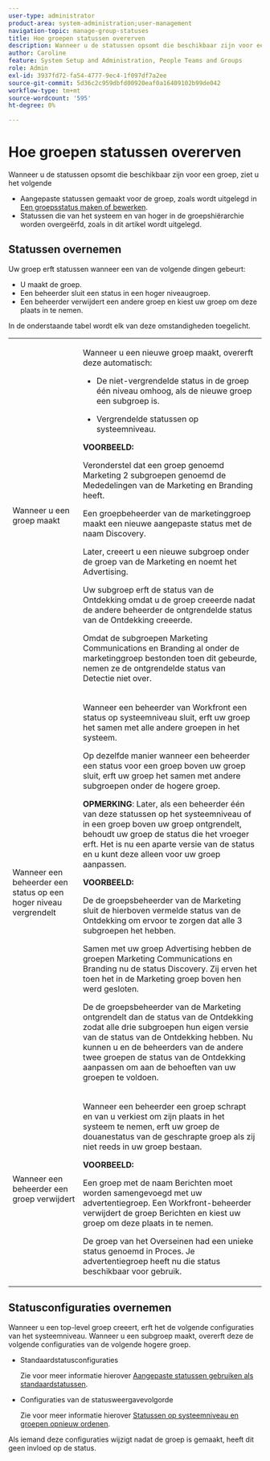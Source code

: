 ```yaml
---
user-type: administrator
product-area: system-administration;user-management
navigation-topic: manage-group-statuses
title: Hoe groepen statussen overerven
description: Wanneer u de statussen opsomt die beschikbaar zijn voor een groep, ziet u het volgende
author: Caroline
feature: System Setup and Administration, People Teams and Groups
role: Admin
exl-id: 3937fd72-fa54-4777-9ec4-1f097df7a2ee
source-git-commit: 5d36c2c959dbfd00920eaf0a16409102b99de042
workflow-type: tm+mt
source-wordcount: '595'
ht-degree: 0%

---
```


# Hoe groepen statussen overerven

Wanneer u de statussen opsomt die beschikbaar zijn voor een groep, ziet u het volgende

* Aangepaste statussen gemaakt voor de groep, zoals wordt uitgelegd in [Een groepsstatus maken of bewerken](../../../administration-and-setup/manage-groups/manage-group-statuses/create-or-edit-a-group-status.md).
* Statussen die van het systeem en van hoger in de groepshiërarchie worden overgeërfd, zoals in dit artikel wordt uitgelegd.

## Statussen overnemen

Uw groep erft statussen wanneer een van de volgende dingen gebeurt:

* U maakt de groep.
* Een beheerder sluit een status in een hoger niveaugroep.
* Een beheerder verwijdert een andere groep en kiest uw groep om deze plaats in te nemen.

In de onderstaande tabel wordt elk van deze omstandigheden toegelicht.

<table style="table-layout:auto"> 
 <col> 
 <col> 
 <tbody> 
  <tr> 
   <td role="rowheader">Wanneer u een groep maakt</td> 
   <td> <p>Wanneer u een nieuwe groep maakt, overerft deze automatisch:</p> 
    <ul> 
     <li>De niet-vergrendelde status in de groep één niveau omhoog, als de nieuwe groep een subgroep is.</li> 
    </ul> 
    <ul> 
     <li>Vergrendelde statussen op systeemniveau.</li> 
    </ul> 
     <b>VOORBEELD:</b></span></span> 
     <p>Veronderstel dat een groep genoemd Marketing 2 subgroepen genoemd de Mededelingen van de Marketing en Branding heeft.</p> 
     <p>Een groepbeheerder van de marketinggroep maakt een nieuwe aangepaste status met de naam Discovery.</p> 
     <p>Later, creeert u een nieuwe subgroep onder de groep van de Marketing en noemt het Advertising.</p> 
     <p>Uw subgroep erft de status van de Ontdekking omdat u de groep creeerde nadat de andere beheerder de ontgrendelde status van de Ontdekking creeerde.</p> 
     <p>Omdat de subgroepen Marketing Communications en Branding al onder de marketinggroep bestonden toen dit gebeurde, nemen ze de ontgrendelde status van Detectie niet over.</p> 
    </div> </td> 
  </tr> 
  <tr> 
   <td role="rowheader">Wanneer een beheerder een status op een hoger niveau vergrendelt</td> 
   <td> <p>Wanneer een beheerder van Workfront een status op systeemniveau sluit, erft uw groep het samen met alle andere groepen in het systeem.</p> <p>Op dezelfde manier wanneer een beheerder een status voor een groep boven uw groep sluit, erft uw groep het samen met andere subgroepen onder de hogere groep.</p> <p><b>OPMERKING</b>: Later, als een beheerder één van deze statussen op het systeemniveau of in een groep boven uw groep ontgrendelt, behoudt uw groep de status die het vroeger erft. Het is nu een aparte versie van de status en u kunt deze alleen voor uw groep aanpassen.</p> 
    <p><b>VOORBEELD:</b></p>
    <p>De de groepsbeheerder van de Marketing sluit de hierboven vermelde status van de Ontdekking om ervoor te zorgen dat alle 3 subgroepen het hebben.</p> 
    <p>Samen met uw groep Advertising hebben de groepen Marketing Communications en Branding nu de status Discovery. Zij erven het toen het in de Marketing groep boven hen werd gesloten.</p> 
    <p>De de groepsbeheerder van de Marketing ontgrendelt dan de status van de Ontdekking zodat alle drie subgroepen hun eigen versie van de status van de Ontdekking hebben. Nu kunnen u en de beheerders van de andere twee groepen de status van de Ontdekking aanpassen om aan de behoeften van uw groepen te voldoen.</p> 
  </td> 
  </tr> 
  <tr> 
   <td role="rowheader">Wanneer een beheerder een groep verwijdert</td> 
   <td> <p>Wanneer een beheerder een groep schrapt en van u verkiest om zijn plaats in het systeem te nemen, erft uw groep de douanestatus van de geschrapte groep als zij niet reeds in uw groep bestaan.</p> 
   <p><b>VOORBEELD: </b></p>
     <p>Een groep met de naam Berichten moet worden samengevoegd met uw advertentiegroep. Een Workfront-beheerder verwijdert de groep Berichten en kiest uw groep om deze plaats in te nemen.</p> 
     <p>De groep van het Overseinen had een unieke status genoemd in Proces. Je advertentiegroep heeft nu die status beschikbaar voor gebruik.</p> 
    </div> </td> 
  </tr> 
 </tbody> 
</table>

## Statusconfiguraties overnemen

Wanneer u een top-level groep creeert, erft het de volgende configuraties van het systeemniveau. Wanneer u een subgroep maakt, overerft deze de volgende configuraties van de volgende hogere groep.

* Standaardstatusconfiguraties

   Zie voor meer informatie hierover [Aangepaste statussen gebruiken als standaardstatussen](../../../administration-and-setup/customize-workfront/creating-custom-status-and-priority-labels/use-custom-statuses-as-default-statuses.md).

* Configuraties van de statusweergavevolgorde

   Zie voor meer informatie hierover [Statussen op systeemniveau en groepen opnieuw ordenen](../../../administration-and-setup/customize-workfront/creating-custom-status-and-priority-labels/reorder-system-statuses.md).

Als iemand deze configuraties wijzigt nadat de groep is gemaakt, heeft dit geen invloed op de status.
